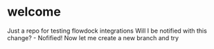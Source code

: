 # welcome
Just a repo for testing flowdock integrations
Will I be notified with this change? - Nofified!
Now let me create a new branch and try
